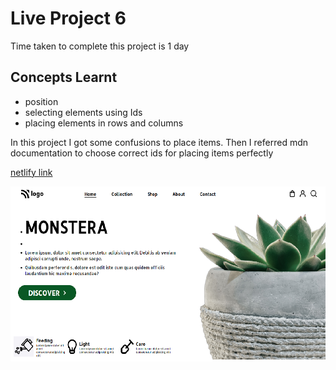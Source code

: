 # Live Project 6

 Time taken to complete this project is 1 day

## Concepts Learnt
- position
- selecting elements using Ids
- placing elements in rows and columns

In this project I got some confusions to place items. Then I referred mdn documentation to choose correct ids for placing items perfectly

[netlify link](https://plant-landpage.netlify.app/)

![screen shot](./photos/pro-6.png)